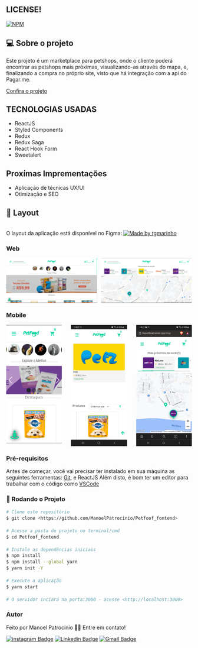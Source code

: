 ## LICENSE!

[![NPM](https://img.shields.io/npm/l/react)](https://github.com/ManoelPatrocinio/Petfoof_fontend/edit/mainLICENSE)

## 💻 Sobre o projeto

Este projeto é um marketplace para petshops, onde o cliente poderá encontrar as petshops mais próximas, visualizando-as através do mapa, e, finalizando a compra no próprio site, visto que há integração com a api do Pagar.me.

[Confira o projeto](https://thepetfood.vercel.app/)

## TECNOLOGIAS USADAS

- ReactJS
- Styled Components
- Redux
- Redux Saga
- React Hook Form
- Sweetalert

## Proxímas Imprementações

- Aplicação de técnicas UX/UI
- Otimização e SEO

## 🎨 Layout

</br>
O layout da aplicação está disponível no Figma:

<a href="https://www.figma.com/file/Js7in6EaEfs0BjF9xBnrr4/MyPetfood?node-id=0%3A1&t=KtOtzrRS9SXqNzd0-1">
  <img alt="Made by tgmarinho" src="https://img.shields.io/badge/Acessar%20Layout%20-Figma-%2304D361">
</a>

### Web

<p align="center" style="display: flex; align-items: flex-start; justify-content: space-between;">
<img alt="petfood layout web"  src="./src/assets/petfood_layout_descktop.png" width="49%" >
<img alt="petfood layout web"  src="./src/assets/petfood_layout_descktop2.png" width="49%" >
</p>

### Mobile

<div align="center"  style="width:100%; display: flex; align-items: flex-start; justify-content: space-between;">
 <img alt="petfood layout mobile"  src="./src/assets/petfood_layout_mobile.png" width="30%"  >
 <img alt="petfood layout mobile"  src="./src/assets/petfood_layout_mobile3.jpeg" width="30%" >
 <img alt="petfood layout mobile"  src="./src/assets/petfood_layout_mobile4.jpeg" width="30%" >
</div>

### Pré-requisitos

Antes de começar, você vai precisar ter instalado em sua máquina as seguintes ferramentas:
[Git](https://git-scm.com), e ReactJS
Além disto, é bom ter um editor para trabalhar com o código como [VSCode](https://code.visualstudio.com/)

### 🎲 Rodando o Projeto

```bash
# Clone este repositório
$ git clone <https://github.com/ManoelPatrocinio/Petfoof_fontend>

# Acesse a pasta do projeto no terminal/cmd
$ cd Petfoof_fontend

# Instale as dependências iniciais
$ npm install
$ npm install --global yarn
$ yarn init -Y

# Execute a aplicação
$ yarn start

# O servidor inciará na porta:3000 - acesse <http://localhost:3000>


```

### Autor

Feito por Manoel Patrocinio 👋🏽 Entre em contato!

[![instagram Badge](https://img.shields.io/badge/Instagram-E4405F?style=flat-square&logo=instagram&logoColor=white=https://www.instagram.com/patrocinioiii/)](https://www.instagram.com/patrocinioiii/) [![Linkedin Badge](https://img.shields.io/badge/-Manoel-blue?style=flat-square&logo=Linkedin&logoColor=white&link=https://linkedin.com/in/manoel-patrocinio-1b342b203/)](https://linkedin.com/in/manoel-patrocinio-1b342b203)
[![Gmail Badge](https://img.shields.io/badge/-manoelpatrocinio99@gmail.com-c14438?style=flat-square&logo=Gmail&logoColor=white&link=mailto:manoelpatrocinio99@gmail.com)](mailto:manoelpatrocinio99@gmail.com)
